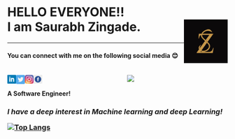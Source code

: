 <h1>HELLO EVERYONE!!
<br>
I am Saurabh Zingade. <img align="right" alt="LOGO" width="100px" height="100px" src="szlogo.jpg" />
<br></h1>
<hr>

<h4>You can connect with me on the following social media  😊 <h4>
<br>
  <img align='right' src="https://media.giphy.com/media/M9gbBd9nbDrOTu1Mqx/giphy.gif" width="230">

<a href="https://www.linkedin.com/in/saurabhzingade/" target="_blank">
  <img align="left" alt="My LinkdeIN" width="20px" src="linkedin.png" />
</a>
<a href="https://twitter.com/Iamsz7" target="_blank">
  <img align="left" alt="My Twitter" width="20px" src="twitter.png" />
</a>
<a href="https://www.instagram.com/iamszing/" target="_blank">
  <img align="left" alt="My Instagram" width="20px" src="instagram.png" />
</a>
  <a href="https://www.facebook.com/profile.php?id=100001453246006" target="_blank">
  <img align="left" alt="My Facebook" width="20px" src="facebook.png" />
</a>
<br><br>
<B> A Software Engineer!</B>
<br>
<h3><i> I have a deep interest in Machine learning and deep Learning! </i><?h3>

[![Top Langs](https://github-readme-stats.vercel.app/api/top-langs/?username=anuraghazra&layout=compact)](https://github.com/anuraghazra/github-readme-stats)
